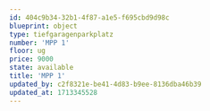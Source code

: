 ```yaml
---
id: 404c9b34-32b1-4f87-a1e5-f695cbd9d98c
blueprint: object
type: tiefgaragenparkplatz
number: 'MPP 1'
floor: ug
price: 9000
state: available
title: 'MPP 1'
updated_by: c2f8321e-be41-4d83-b9ee-8136dba46b39
updated_at: 1713345528
---
```

